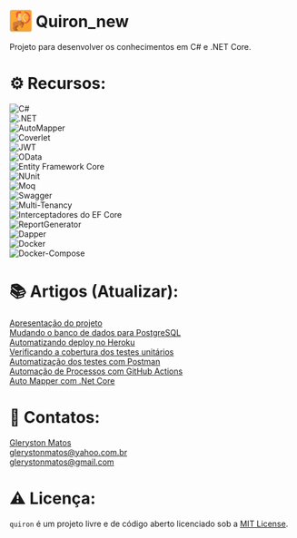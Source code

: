 # <img alt="quiron" height="40" src="./logo.png" style="margin-bottom: -9px !important"> Quiron_new
Projeto para desenvolver os conhecimentos em C# e .NET Core.

# ⚙️ Recursos:
![C#](https://img.shields.io/badge/Linguagem-C%23-lightblue)<br>
![.NET](https://img.shields.io/badge/Framework-.NET-purple)<br>
![AutoMapper](https://img.shields.io/badge/Biblioteca-AutoMapper-red)<br>
![Coverlet](https://img.shields.io/badge/Framework-Coverlet-lightgreen)<br>
![JWT](https://img.shields.io/badge/Seguran%C3%A7a-JWT-purple)<br>
![OData](https://img.shields.io/badge/Framework-OData-orange)<br>
![Entity Framework Core](https://img.shields.io/badge/Framework-Entity%20Framework%20Core-purple)<br>
![NUnit](https://img.shields.io/badge/Framework-NUnit-darkgreen)<br>
![Moq](https://img.shields.io/badge/Framework-Moq-black)<br>
![Swagger](https://img.shields.io/badge/Framework-Swagger-green)<br>
![Multi-Tenancy](https://img.shields.io/badge/Arquitetura-Multi--Tenancy-yellow)<br>
![Interceptadores do EF Core](https://img.shields.io/badge/Recurso-Interceptadores%20do%20EF%20Core-purple)<br>
![ReportGenerator](https://img.shields.io/badge/Gerador%20de%20relat%C3%B3rios-ReportGenerator-darkred)<br>
![Dapper](https://img.shields.io/badge/Framework-Dapper-darkblue)<br>
![Docker](https://img.shields.io/badge/Plataforma-docker-blue)<br>
![Docker-Compose](https://img.shields.io/badge/Plataforma-docker--compose-blue)

# 📚 Artigos (Atualizar):
<a href='https://medium.com/@glerystonmatos/apresenta%C3%A7%C3%A3o-projeto-quiron-706485e4dc74'>Apresentação do projeto</a><br/>
<a href='https://medium.com/@glerystonmatos/entity-framework-core-postgresql-3205533fbc31'>Mudando o banco de dados para PostgreSQL</a><br/>
<a href='https://medium.com/@glerystonmatos/deploy-de-uma-aplica%C3%A7%C3%A3o-net-core-3-1-no-heroku-b2224b2b3e03'>Automatizando deploy no Heroku</a><br/>
<a href='https://medium.com/@glerystonmatos/verificar-a-cobertura-dos-testes-unit%C3%A1rios-em-projetos-net-core-com-coverlet-f5baff06578d'>Verificando a cobertura dos testes unitários</a><br/>
<a href='https://medium.com/@glerystonmatos/automatiza%C3%A7%C3%A3o-de-testes-de-api-com-postman-90f55cd35b9'>Automatização dos testes com Postman</a><br/>
<a href='https://medium.com/@glerystonmatos/automa%C3%A7%C3%A3o-de-processos-com-github-actions-3efdeaf4919c'>Automação de Processos com GitHub Actions</a><br/>
<a href='https://medium.com/@glerystonmatos/auto-mapper-com-net-core-9d09856059b3'>Auto Mapper com .Net Core</a>

# 📧 Contatos:
<a href="https://www.linkedin.com/in/glerystonmatos/" target="_blank">Gleryston Matos</a><br/>
glerystonmatos@yahoo.com.br<br/>
glerystonmatos@gmail.com<br/>

# ⚠️ Licença:
`quiron` é um projeto livre e de código aberto licenciado sob a [MIT License](./LICENSE).